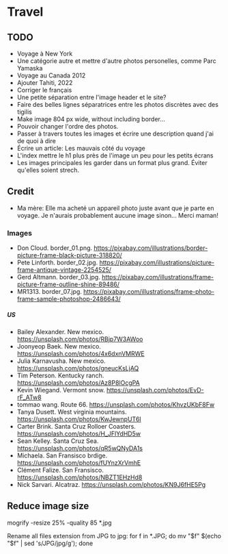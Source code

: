 # Travel

## TODO

- Voyage à New York
- Une catégorie autre et mettre d'autre photos personelles, comme Parc Yamaska
- Voyage au Canada 2012
- Ajouter Tahiti, 2022
- Corriger le français
- Une petite séparation entre l'image header et le site?
- Faire des belles lignes séparatrices entre les photos discrètes avec des tigilis
- Make image 804 px wide, without including border...
- Pouvoir changer l'ordre des photos.
- Passer à travers toutes les images et écrire une description quand j'ai de quoi à dire
- Écrire un article: Les mauvais côté du voyage
- L'index mettre le h1 plus près de l'image un peu pour les petits écrans
- Les images principales les garder dans un format plus grand. Éviter qu'elles soient strech.

## Credit

- Ma mère: Elle ma acheté un appareil photo juste avant que je parte en voyage. Je n'aurais probablement aucune image sinon... Merci maman!

### Images

- Don Cloud. border_01.png. https://pixabay.com/illustrations/border-picture-frame-black-picture-318820/
- Pete Linforth. border_02.jpg. https://pixabay.com/illustrations/picture-frame-antique-vintage-2254525/
- Gerd Altmann. border_03.jpg. https://pixabay.com/illustrations/frame-picture-frame-outline-shine-89486/
- MR1313. border_07.jpg. https://pixabay.com/illustrations/frame-photo-frame-sample-photoshop-2486643/

##### US

- Bailey Alexander. New mexico. https://unsplash.com/photos/RBjp7W3AWoo
- Joonyeop Baek. New mexico. https://unsplash.com/photos/4x6dxnVMRWE
- Julia Karnavusha. New mexico. https://unsplash.com/photos/gneucKsLjAQ
- Tim Peterson. Kentucky ranch. https://unsplash.com/photos/Az8P8lOcgPA
- Kevin Wiegand. Vermont snow. https://unsplash.com/photos/EvD-rF_ATw8
- tommao wang. Route 66. https://unsplash.com/photos/KhvzUKbF8Fw
- Tanya Dusett. West virginia mountains. https://unsplash.com/photos/KwJewnpUT6I
- Carter Brink. Santa Cruz Rolloer Coasters. https://unsplash.com/photos/H_JFlYdHD5w
- Sean Kelley. Santa Cruz Sea. https://unsplash.com/photos/qR5wQNyDA1s
- Michaela. San Fransisco brdige. https://unsplash.com/photos/fUYnzXrVmhE
- Clément Falize. San Fransisco. https://unsplash.com/photos/NBZT1EHzHd8
- Nick Sarvari. Alcatraz. https://unsplash.com/photos/KN9J6fHE5Pg

## Reduce image size
mogrify -resize 25% -quality 85 *.jpg

Rename all files extension from JPG to jpg:
for f in *.JPG; do mv "$f" $(echo "$f" | sed 's/JPG/jpg/g'); done

